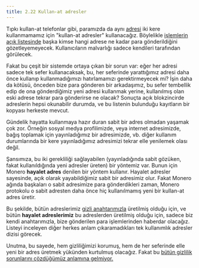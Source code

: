 ```yaml
---
title: 2.22 Kullan-at adresler
---
```


Tıpkı kullan-at telefonlar gibi, paramızda da aynı
[adresi](2.21_addresses.md) iki kere kullanmamamız için "kullan-at
adresler" kullanacağız.  Böylelikle [işlemlerin açık
listesinde](2.10_money_ledger.md) başka kimse hangi adrese ne kadar
para gönderildiğini gözetleyemeyecek.  Kullanıcıların malvarlığı
sadece kendileri tarafından görülecek.

Fakat bu çeşit bir sistemde ortaya çıkan bir sorun var: eğer her
adresi sadece tek sefer kullanacaksak, bu, her seferinde yarattığımız
adresi daha önce kullanıp kullanmadığımızı hatırlamamızı
gerektirmeyecek mi?  İşin daha da kötüsü, önceden bize para gönderen
bir arkadaşımız, bu sefer tembellik edip de ona gönderdiğimiz yeni
adresi kullanmak yerine, kullanılmış olan eski adrese tekrar para
gönderirse ne olacak?  Sonuçta açık blokzincirde adreslerin hepsi
okunabilir durumda, ve bu listenin bulunduğu kayıtların bir kopyası
herkeste mevcut.

Gündelik hayatta kullanmaya hazır duran sabit bir adres olmadan
yaşamak çok zor.  Örneğin sosyal medya profilimizde, veya internet
adresimizde, bağış toplamak için yayınladığımız bir adresimizde,
vb. diğer kullanım durumlarında bir kere yayınladığımız adresimizi
tekrar elle yenilemek olası değil.

Şansımıza, bu iki gerekliliği sağlayabilen (yayınladığında sabit
gözüken, fakat kullanıldığında yeni adresler üreten) bir yöntemiz var.
Bunun için Monero **hayalet adres** denilen bir yöntem kullanır.
Hayalet adresler sayesinde, açık olarak yayabildiğimiz sabit bir
adresimiz olur.  Fakat Monero ağında başkaları o sabit adresimize para
gönderdikleri zaman, Monero protokolu o sabit adresten daha önce hiç
kullanılmamış yeni bir kullan-at adres üretir.

Bu şekilde, bütün adreslerimiz [gizli
anahtarımızla](2.18_public_key.md) üretilmiş olduğu için, ve bütün
**hayalet adreslerimiz** bu adreslerden üretilmiş olduğu için, sadece
biz kendi anahtarımızla, bize gönderilen para işlemlerinden haberdar
olacağız.  Listeyi inceleyen diğer herkes anlam çıkaramadıkları tek
kullanımlık adresler dizisi görecek.

Unutma, bu sayede, hem gizliliğimizi korumuş, hem de her seferinde
elle yeni bir adres üretmek yükünden kurtulmuş olacağız.  Fakat bu
[bütün gizlilik sorunlarını çözdüğümüz anlamına
gelmiyor.](2.23_address_reuse.md)

